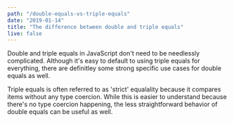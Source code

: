 ```yaml
---
path: "/double-equals-vs-triple-equals"
date: "2019-01-14"
title: "The difference between double and triple equals"
live: false
---
```


Double and triple equals in JavaScript don't need to be needlessly complicated. Although it's easy to default to using triple equals for everything, there are definitley some strong specific use cases for double equals as well.

Triple equals is often referred to as 'strict' equalality because it compares items without any type coercion. While this is easier to understand because there's no type coercion happening, the less straightforward behavior of double equals can be useful as well.
